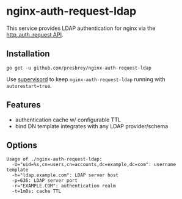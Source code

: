 # nginx-auth-request-ldap

This service provides LDAP authentication for nginx via the [http_auth_request API](http://nginx.org/en/docs/http/ngx_http_auth_request_module.html).

## Installation

`go get -u github.com/presbrey/nginx-auth-request-ldap`

Use [supervisord](supervisord.org) to keep `nginx-auth-request-ldap` running with `autorestart=true`.

## Features

* authentication cache w/ configurable TTL
* bind DN template integrates with any LDAP provider/schema

## Options

```
Usage of ./nginx-auth-request-ldap:
  -U="uid=%s,cn=users,cn=accounts,dc=example,dc=com": username template
  -h="ldap.example.com": LDAP server host
  -p=636: LDAP server port
  -r="EXAMPLE.COM": authentication realm
  -t=1m0s: cache TTL
```
